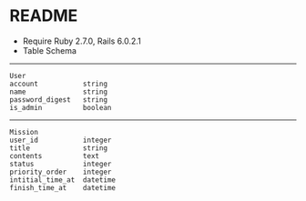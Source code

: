 # README

* Require Ruby 2.7.0, Rails 6.0.2.1
* Table Schema

----
    User
    account           string
    name              string
    password_digest   string
    is_admin          boolean

----
    Mission
    user_id           integer
    title             string
    contents          text
    status            integer
    priority_order    integer
    intitial_time_at  datetime
    finish_time_at    datetime
